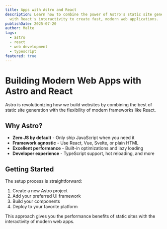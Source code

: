 ```yaml
---
title: Apps with Astro and React
description: Learn how to combine the power of Astro's static site generation
  with React's interactivity to create fast, modern web applications.
publishDate: 2025-07-20
author: Malte
tags:
  - astro
  - react
  - web development
  - typescript
featured: true
---
```


# Building Modern Web Apps with Astro and React

Astro is revolutionizing how we build websites by combining the best of static site generation with the flexibility of modern frameworks like React.

## Why Astro?

- **Zero JS by default** - Only ship JavaScript when you need it
- **Framework agnostic** - Use React, Vue, Svelte, or plain HTML
- **Excellent performance** - Built-in optimizations and lazy loading
- **Developer experience** - TypeScript support, hot reloading, and more

## Getting Started

The setup process is straightforward:

1. Create a new Astro project
2. Add your preferred UI framework
3. Build your components
4. Deploy to your favorite platform

This approach gives you the performance benefits of static sites with the interactivity of modern web apps.
